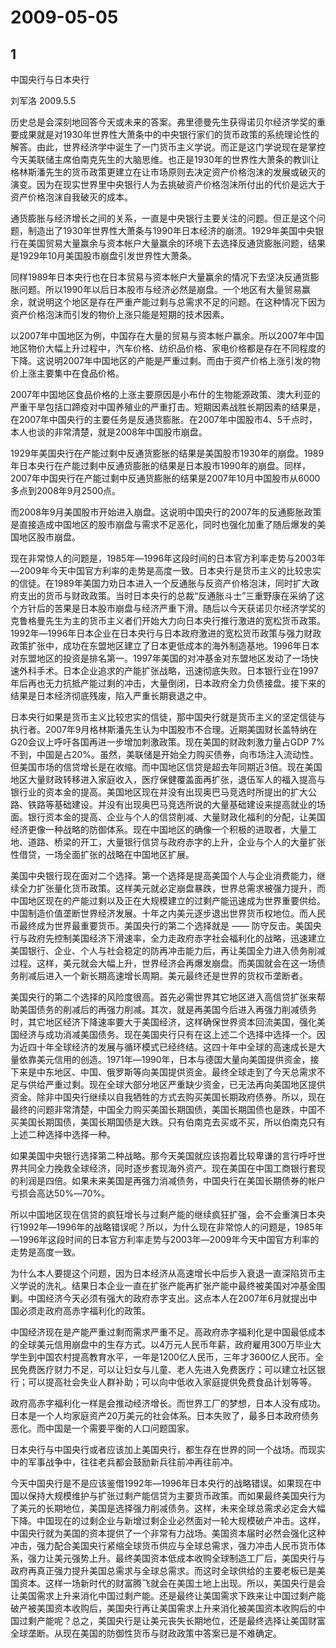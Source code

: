# 2009-05-05

## 1

中国央行与日本央行

刘军洛 2009.5.5  

历史总是会深刻地回答今天或未来的答案。弗里德曼先生获得诺贝尔经济学奖的重要成果就是对1930年世界性大萧条中的中央银行家们的货币政策的系统理论性的解答。由此，世界经济学中诞生了一门货币主义学说。而正是这门学说现在是掌控今天美联储主席伯南克先生的大脑思维。也正是1930年的世界性大萧条的教训让格林斯潘先生的货币政策更建立在让市场原则去决定资产价格泡沫的发展或破灭的演变。因为在现实世界里中央银行人为去挑破资产价格泡沫所付出的代价是远大于资产价格泡沫自我破灭的成本。

通货膨胀与经济增长之间的关系，一直是中央银行主要关注的问题。但正是这个问题，制造出了1930年世界性大萧条与1990年日本经济的崩溃。1929年美国中央银行在美国贸易大量赢余与资本帐户大量赢余的环境下去选择反通货膨胀问题，结果是1929年10月美国股市崩盘引发世界性大萧条。

同样1989年日本央行也在日本贸易与资本帐户大量赢余的情况下去坚决反通货膨胀问题。所以1990年以后日本股市与经济必然是崩盘。一个地区有大量贸易赢余，就说明这个地区是存在严重产能过剩与总需求不足的问题。在这种情况下因为资产价格泡沫而引发的物价上涨只能是短期的技术因素。

以2007年中国地区为例，中国存在大量的贸易与资本帐户赢余。所以2007年中国地区物价大幅上升过程中，汽车价格、纺织品价格、家电价格都是存在不同程度的下降。这说明2007年中国地区的产能是严重过剩。而由于资产价格上涨引发的物价上涨主要集中在食品价格。

2007年中国地区食品价格的上涨主要原因是小布什的生物能源政策、澳大利亚的严重干旱包括口蹄疫对中国养殖业的严重打击。短期因素战胜长期因素的结果是，在2007年中国央行的主要任务是反通货膨胀。在2007年中国股市4、5千点时，本人也谈的非常清楚，就是2008年中国股市崩盘。

1929年美国央行在产能过剩中反通货膨胀的结果是美国股市1930年的崩盘。1989年日本央行在产能过剩中反通货膨胀的结果是日本股市1990年的崩盘。同样，2007年中国央行在产能过剩中反通货膨胀的结果是2007年10月中国股市从6000多点到2008年9月2500点。

而2008年9月美国股市开始进入崩盘。这说明中国央行的2007年的反通膨胀政策是直接造成中国地区的股市崩盘与需求不足恶化，同时也强化加重了随后爆发的美国地区股市崩盘。

现在非常惊人的问题是，1985年―1996年这段时间的日本官方利率走势与2003年―2009年今天中国官方利率的走势是高度一致。日本央行是货币主义的比较忠实的信徒。在1989年美国力劝日本进入一个反通胀与反资产价格泡沫，同时扩大政府支出的货币与财政政策。当时日本央行的总裁“反通胀斗士”三重野康在采纳了这个方针后的苦果是日本股市崩盘与经济严重下滑。随后以今天获诺贝尔经济学奖的克鲁格曼先生为主的货币主义者们开始大力向日本央行推行激进的宽松货币政策。1992年―1996年日本企业在日本央行与日本政府激进的宽松货币政策与强力财政政策扩张中，成功在东盟地区建立了日本更低成本的海外制造基地。1996年日本对东盟地区的投资是排名第一。1997年美国的对冲基金对东盟地区发动了一场快速外科手术。日本企业追求的产能扩张战略，迅速彻底失败。日本银行业在1997年后再也无力抗抵产能过剩的冲击，大量倒闭，日本政府全力负债接盘。接下来的结果是日本经济彻底残废，陷入严重长期衰退之中。

日本央行如果是货币主义比较忠实的信徒，那中国央行就是货币主义的坚定信徒与执行者。2007年9月格林斯潘先生认为中国股市不合理。近期美国财长盖特纳在G20会议上呼吁各国再进一步增加刺激政策。现在美国的财政刺激力量占GDP 7%不到，中国是占20%。虽然，美联储是开始全力购买债券，向市场注入流动性。但美国市场的信贷增长是在收缩。而中国地区信贷是超去年同期近3倍。现在美国地区大量财政转移进入家庭收入，医疗保健覆盖面再扩张，退伍军人的福入提高与银行业的资本金的提高。美国地区现在并没有出现奥巴马竞选时所提出的扩大公路、铁路等基础建设。并没有出现奥巴马竞选所说的大量基础建设来提高就业的场面。银行资本金的提高、企业与个人的信贷削减、大量财政化福利的分配，让美国经济更像一种战略的防御体系。现在中国地区的确像一个积极的进取者，大量工地、道路、桥梁的开工，大量银行信贷与政府赤字的上升，企业与个人的大量扩张性借贷，一场全面扩张的战略在中国地区扩展。

美国中央银行现在面对二个选择。第一个选择是提高美国个人与企业消费能力，继续全力扩张量化货币政策。这样美元就必定崩盘暴跌，世界总需求被强力提升，而中国地区现在的产能过剩以及正在大规模建立的过剩产能迅速成为世界重要供给。中国制造价值垄断世界经济发展。十年之内美元逐步退出世界货币权地位。而人民币最终成为世界最重要货币。美国央行的第二个选择就是 ―― 防守反击。美国央行与政府先控制美国经济下滑速率，全力走政府赤字社会福利化的战略，迅速建立美国银行、企业、个人与社会稳定的防再冲击能力后，再让美国全力进入债务削减过程。这样，美元就会大幅上升，世界经济会再爆发崩盘。而美国就会在这一场债务削减后进入一个新长期高速增长周期。美元最终还是世界的货权币垄断者。

美国央行的第二个选择的风险度很高。首先必需世界其它地区进入高信贷扩张来帮助美国债务的削减后的再强力削减。其次，就是再美国今后进入再强力削减债务时，其它地区经济下降速率要大于美国经济，这样确保世界资本回流美国，强化美国经济与成功消减美国债务。现在美国央行只有在这上述二个选择中选择一个。因为近四十年全球经济的发展与循环模式已经终结。这四十年中全球的高速成长是大量依靠美元信用的创造。1971年―1990年，日本与德国大量向美国提供资金，接下来是中东地区、中国、俄罗斯等向美国提供资金。最终全球走到了今天总需求不足与供给严重过剩。现在全球大部分地区严重缺少资金，已无法再向美国地区提供资金。除非中国央行继续以自我牺牲的方式去购买美国长期政府债券。所以，现在最终的问题非常清楚，中国全力购买美国长期国债，美国长期国债也是跌，中国不买美国长期国债，美国长期国债是大跌。只有伯南克去买或不买，所以伯南克只有上述二种选择中选择一种。

如果美国中央银行选择第二种战略。那今天美国就应该抱着比较卑谦的言行呼吁世界共同全力挽救全球经济，同时逐步套现海外资产。现在美国在中国工商银行套现的利润是四倍。如果未来美国是再强力消减债务，中国央行在美国长期债券的帐户亏损会高达50%―70%。

所以中国地区现在信贷的疯狂增长与过剩产能的继续疯狂扩强，会不会重演日本央行1992年―1996年的战略错误呢？所以，为什么现在非常惊人的问题是，1985年―1996年这段时间的日本官方利率走势与2003年―2009年今天中国官方利率的走势是高度一致。

为什么本人要提这个问题，因为日本经济从高速增长中后步入衰退一直深陷货币主义学说的洗礼。结果日本企业一直在扩张产能再扩张产能中最终被美国对冲基金围剿。中国经济今天必须有强大的政府赤字支出。这点本人在2007年6月就提出中国必须走政府高赤字福利化的政策。

中国经济现在是产能严重过剩而需求严重不足。高政府赤字福利化是中国最低成本的全球美元信用崩盘中的生存方式。以4万元人民币年薪，政府雇用300万毕业大学生到中国农村提高教育水平，一年是1200亿人民币，三年才3600亿人民币。全民免费医疗财力不足，可以让妇女与儿童、老人先进入免费医疗；可以建立社区银行；可以提高社会失业人群补助；可以向中低收入家庭提供免费食品计划等等。

政府高赤字福利化一样是会推动经济增长。而世界工厂的梦想，日本人没有成功。日本是一个人均家庭资产20万美元的社会体系。日本失败了，最多日本政府债务恶化。而中国是一个需要平衡的人口问题国家。

日本央行与中国央行或者应该加上美国央行，都生存在世界的同一个战场。而现实中的军事战争中，往往老兵都会鼓励新兵往前冲再往前冲。

今天中国央行是不是应该鉴借1992年―1996年日本央行的战略错误。如果现在中国以保持大规模维护与扩张过剩产能信贷为主要货币政策。而如果最终美国央行为了美元的长期地位，美国是选择强力削减债务。这样，未来全球总需求必定会大幅下降。中国现在的过剩企业与新增过剩企业必然面对一轮大规模破产冲击。这样，中国央行就为美国的资本提供了一个非常有力战场。美国资本届时必然会强化这种冲击，强力配合美国央行紧缩全球货币供应与全球总需求，强力冲击人民币货币体系，强力让美元强势上升。最终美国资本低成本收购全球制造工厂后，美国央行与政府再真正强力提升美国总需求与全球总需求。而这时全球供给的主要老板已是美国资本。这样一场新时代的财富腾飞就会在美国土地上出现。所以，美国央行是会让美国需求上升来消化中国过剩产能。还是最终让美国需求下跌来让中国过剩产能破产被美国资本收购后，美国央行再让美国需求上升来消化被美国资本收购后的中国过剩产能呢？总之，美国央行是让美元丧失长期地位，还是最终选择让美国财富全球垄断。从现在美国的防御性货币与财政政策中答案已是不难确定。




